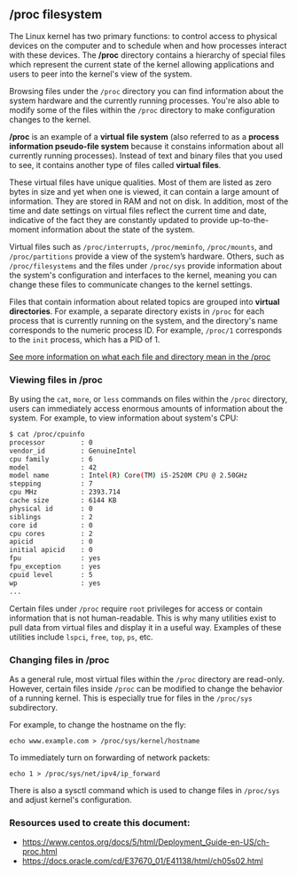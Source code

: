 ## /proc filesystem

The Linux kernel has two primary functions: to control access to physical devices on the computer and to schedule when and how processes interact with these devices. The **/proc** directory contains a hierarchy of special files which represent the current state of the kernel allowing applications and users to peer into the kernel's view of the system.

Browsing files under the `/proc` directory you can find information about the system hardware and the currently running processes. You're also able to modify some of the files within the `/proc` directory to make configuration changes to the kernel.

**/proc** is an example of a **virtual file system** (also referred to as a **process information pseudo-file system** because it constains information about all currently running processes). Instead of text and binary files that you used to see, it contains another type of files called **virtual files**. 

These virtual files have unique qualities. Most of them are listed as zero bytes in size and yet when one is viewed, it can contain a large amount of information. They are stored in RAM and not on disk. In addition, most of the time and date settings on virtual files reflect the current time and date, indicative of the fact they are constantly updated to provide up-to-the-moment information about the state of the system.

Virtual files such as `/proc/interrupts`, `/proc/meminfo`, `/proc/mounts`, and `/proc/partitions` provide a view of the system’s hardware. Others, such as `/proc/filesystems` and the files under `/proc/sys` provide information about the system's configuration and interfaces to the kernel, meaning you can change these files to communicate changes to the kernel settings.

Files that contain information about related topics are grouped into **virtual directories**. For example, a separate directory exists in `/proc` for each process that is currently running on the system, and the directory's name corresponds to the numeric process ID. For example, `/proc/1` corresponds to the `init` process, which has a PID of 1.

[See more information on what each file and directory mean in the /proc](https://www.tldp.org/LDP/Linux-Filesystem-Hierarchy/html/proc.html)


### Viewing files in /proc

By using the `cat`, `more`, or `less` commands on files within the `/proc` directory, users can immediately access enormous amounts of information about the system. For example, to view information about system's CPU:


```bash
$ cat /proc/cpuinfo
processor         : 0
vendor_id         : GenuineIntel
cpu family        : 6
model             : 42
model name        : Intel(R) Core(TM) i5-2520M CPU @ 2.50GHz
stepping          : 7
cpu MHz           : 2393.714
cache size        : 6144 KB
physical id       : 0
siblings          : 2
core id           : 0
cpu cores         : 2
apicid            : 0
initial apicid    : 0
fpu               : yes
fpu_exception     : yes
cpuid level       : 5
wp                : yes
...
```

Certain files under `/proc` require `root` privileges for access or contain information that is not human-readable. This is why many utilities exist to pull data from virtual files and display it in a useful way. Examples of these utilities include `lspci`, `free`, `top`, `ps`, etc.


### Changing files in /proc

As a general rule, most virtual files within the `/proc` directory are read-only. However, certain files inside `/proc` can be modified to change the behavior of a running kernel. This is especially true for files in the `/proc/sys` subdirectory.

For example, to change the hostname on the fly:

```
echo www.example.com > /proc/sys/kernel/hostname 
```

To immediately turn on forwarding of network packets:

```
echo 1 > /proc/sys/net/ipv4/ip_forward
```

There is also a sysctl command which is used to change files in `/proc/sys` and adjust kernel's configuration.

### Resources used to create this document:
* https://www.centos.org/docs/5/html/Deployment_Guide-en-US/ch-proc.html
* https://docs.oracle.com/cd/E37670_01/E41138/html/ch05s02.html
